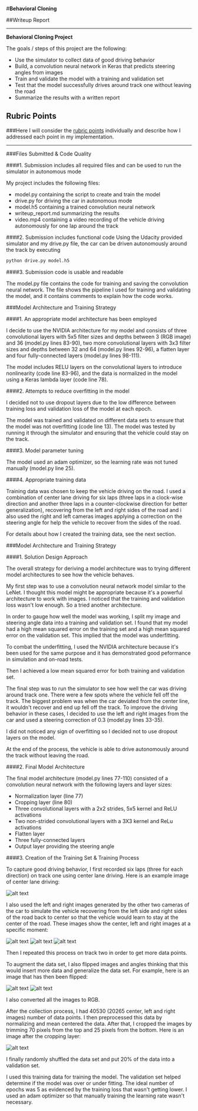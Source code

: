 #**Behavioral Cloning** 

##Writeup Report

---

**Behavioral Cloning Project**

The goals / steps of this project are the following:
* Use the simulator to collect data of good driving behavior
* Build, a convolution neural network in Keras that predicts steering angles from images
* Train and validate the model with a training and validation set
* Test that the model successfully drives around track one without leaving the road
* Summarize the results with a written report


[//]: # (Image References)

[image1]: ./images/cropped_center_2017_04_20_09_39_56_653.jpg "Cropped Image"
[image2]: ./images/center_2017_04_20_09_39_15_969.jpg "Center Image"
[image3]: ./images/center_2017_04_20_09_39_49_881.jpg "Center Image 2"
[image4]: ./images/left_2017_04_20_09_39_49_881.jpg "Left Image"
[image5]: ./images/right_2017_04_20_09_39_49_881.jpg "Right Image"
[image6]: ./images/center_2017_04_20_09_40_00_020.jpg "Normal Image"
[image7]: ./images/flipped_center_2017_04_20_09_40_00_020.jpg "Flipped Image"

## Rubric Points
###Here I will consider the [rubric points](https://review.udacity.com/#!/rubrics/432/view) individually and describe how I addressed each point in my implementation.  

---
###Files Submitted & Code Quality

####1. Submission includes all required files and can be used to run the simulator in autonomous mode

My project includes the following files:
* model.py containing the script to create and train the model
* drive.py for driving the car in autonomous mode
* model.h5 containing a trained convolution neural network 
* writeup_report.md summarizing the results
* video.mp4 containing a video recording of the vehicle driving autonomously for one lap around the track

####2. Submission includes functional code
Using the Udacity provided simulator and my drive.py file, the car can be driven autonomously around the track by executing 
```sh
python drive.py model.h5
```

####3. Submission code is usable and readable

The model.py file contains the code for training and saving the convolution neural network. The file shows the pipeline I used for training and validating the model, and it contains comments to explain how the code works.

###Model Architecture and Training Strategy

####1. An appropriate model architecture has been employed

I decide to use the NVIDIA architecture for my model and consists of three convolutional layers with 5x5 filter sizes and depths between 3 (RGB image) and 36 (model.py lines 83-90), two more convolutional layers with 3x3 filter sizes and depths between 32 and 64 (model.py lines 92-96), a flatten layer and four fully-connected layers (model.py lines 98-111).

The model includes RELU layers on the convolutional layers to introduce nonlinearity (code line 83-96), and the data is normalized in the model using a Keras lambda layer (code line 78). 

####2. Attempts to reduce overfitting in the model

I decided not to use dropout layers due to the low difference between training loss and validation loss of the model at each epoch.

The model was trained and validated on different data sets to ensure that the model was not overfitting (code line 13). The model was tested by running it through the simulator and ensuring that the vehicle could stay on the track.

####3. Model parameter tuning

The model used an adam optimizer, so the learning rate was not tuned manually (model.py line 25).

####4. Appropriate training data

Training data was chosen to keep the vehicle driving on the road. I used a combination of center lane driving for six laps (three laps in a clock-wise direction and another three laps in a counter-clockwise direction for better generalization), recovering from the left and right sides of the road and i also used the right and left cameras images applying a correction on the steering angle for help the vehicle to recover from the sides of the road.

For details about how I created the training data, see the next section. 

###Model Architecture and Training Strategy

####1. Solution Design Approach

The overall strategy for deriving a model architecture was to trying different model architectures to see how the vehicle behaves.

My first step was to use a convolution neural network model similar to the LeNet. I thought this model might be appropriate because it's a powerful architecture to work with images. I noticed that the training and validation loss wasn't low enough. So a tried another architecture.

In order to gauge how well the model was working, I split my image and steering angle data into a training and validation set. I found that my model had a high mean squared error on the training set and a high mean squared error on the validation set. This implied that the model was underfitting. 

To combat the underfitting, I used the NVIDIA architecture because it's been used for the same purpose and it has demonstrated good peformance in simulation and on-road tests.

Then I achieved a low mean squared error for both training and validation set.

The final step was to run the simulator to see how well the car was driving around track one. There were a few spots where the vehicle fell off the track. The biggest problem was when the car deviated from the center line, it wouldn't recover and end up fell off the track. To improve the driving behavior in these cases, I decided to use the left and right images from the car and used a steering correction of 0.3 (model.py lines 33-35).

I did not noticed any sign of overfitting so I decided not to use dropout layers on the model.

At the end of the process, the vehicle is able to drive autonomously around the track without leaving the road.

####2. Final Model Architecture

The final model architecture (model.py lines 77-110) consisted of a convolution neural network with the following layers and layer sizes:

* Normalization layer (line 77)
* Cropping layer (line 80)
* Three convolutional layers with a 2x2 strides, 5x5 kernel and ReLU activations
* Two non-strided convolutional layers with a 3X3 kernel and ReLu activations
* Flatten layer
* Three fully-connected layers
* Output layer providing the steering angle

####3. Creation of the Training Set & Training Process

To capture good driving behavior, I first recorded six laps (three for each direction) on track one using center lane driving. Here is an example image of center lane driving:

![alt text][image2]

I also used the left and right images generated by the other two cameras of the car to simulate the vehicle recovering from the left side and right sides of the road back to center so that the vehicle would learn to stay at the center of the road. These images show the center, left and right images at a specific moment:

![alt text][image3]
![alt text][image4]
![alt text][image5]

Then I repeated this process on track two in order to get more data points.

To augment the data set, I also flipped images and angles thinking that this would insert more data and generalize the data set. For example, here is an image that has then been flipped:

![alt text][image6]
![alt text][image7]

I also converted all the images to RGB.

After the collection process, I had 40530 (20265 center, left and right images) number of data points. I then preprocessed this data by normalizing and mean centered the data. After that, I cropped the images by trimming 70 pixels from the top and 25 pixels from the bottom. Here is an image after the cropping layer:

![alt text][image1]

I finally randomly shuffled the data set and put 20% of the data into a validation set. 

I used this training data for training the model. The validation set helped determine if the model was over or under fitting. The ideal number of epochs was 5 as evidenced by the training loss that wasn't getting lower. I used an adam optimizer so that manually training the learning rate wasn't necessary.